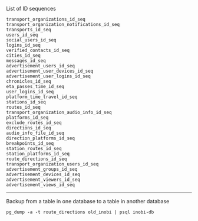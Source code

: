 List of ID sequences

    transport_organizations_id_seq
    transport_organization_notifications_id_seq
    transports_id_seq
    users_id_seq
    social_users_id_seq
    logins_id_seq
    verified_contacts_id_seq
    cities_id_seq
    messages_id_seq
    advertisement_users_id_seq
    advertisement_user_devices_id_seq
    advertisement_user_logins_id_seq
    chronicles_id_seq
    eta_passes_time_id_seq
    user_logins_id_seq
    platform_time_travel_id_seq
    stations_id_seq
    routes_id_seq
    transport_organization_audio_info_id_seq
    platforms_id_seq
    exclude_routes_id_seq
    directions_id_seq
    audio_info_file_id_seq
    direction_platforms_id_seq
    breakpoints_id_seq
    station_routes_id_seq
    station_platforms_id_seq
    route_directions_id_seq
    transport_organization_users_id_seq
    advertisement_groups_id_seq
    advertisement_devices_id_seq
    advertisement_viewers_id_seq
    advertisement_views_id_seq

-----------

Backup from a table in one database to a table in another database

    pg_dump -a -t route_directions old_inobi | psql inobi-db
